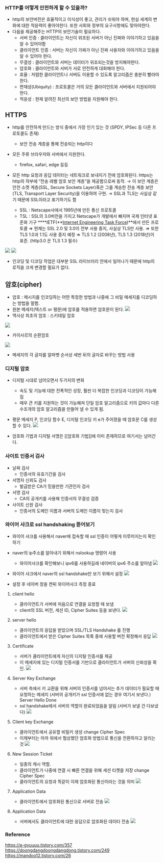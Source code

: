 
### HTTP를 어떻게 안전하게 할 수 있을까?
- http의 보안버전은 효율적이고 이식성이 좋고, 관리가 쉬워야 하며, 현실 세계의 변화에 대한 적응력이 좋아야한다. 또한 사회와 정부의 요구사항에도 맞아야한다.
- 다음을 제공해주는 HTTP의 보안기술이 필요하다.
    - 서버 인증 : 클라이언트는 자신이 위조된 서버가 아닌 진짜와 이야기하고 있음을 알 수 있어야함
    - 클라이언트 인증 : 서버는 자신이 가짜가 아닌 진짜 사용자와 이야기하고 있음을 알 수 있어야 한다.
    - 무결성 : 클라이언트와 서버는 데이터가 위조되는것을 방지해야한다.
    - 암호화 : 클라이언트와 서버가 서로 안전하게 대화해야 한다.
    - 효율 : 저렴한 클라이언트나 서버도 이용할 수 있도록 알고리즘은 충분히 빨라야 한다.
    - 편재성(Ubiquity) : 프로토콜은 거의 모든 클라이언트와 서버에서 지원되어야 한다.
    - 적응성 : 현재 알려진 최선의 보안 방법을 지원해야 한다.

## HTTPS
- http를 안전하게 만드는 방식 중에서 가장 인기 있는 것 (SPDY, IPSec 등 다른 프로토콜도 존재)
	- 보안 전송 계층을 통해 전송되는 http이다
- 모든 주류 브라우저와 서버에서 지원한다.
	- firefox, safari, edge 등등

- 모든 http 요청과 응답 데이터는 네트워크로 보내지기 전에 암호화된다. https는 http의 하부에 “전송 레벨 암호 보안 계층”을 제공함으로써 동작.
    → 이 보안 계층은 안전 소켓 계층(SSL, Secure Sockets Layer)혹은 그를 계승한 전송 계층 보안(TLS, Transport Layer Security)을 이용하여 구현.
    → SSL과 TLS는 사실상 같기 때문에 SSL이라고 표기하기도 함
    - SSL : Netscape사에서 1995년에 만든 통신 프로토콜
    - TSL : SSL의 3.0버전을 가지고 Netscape가 개발에서 빠지며 국제 인터넷 표준화 기구 ****IETF(**[Internet Engineering Task Force](https://www.ietf.org/))**에서 만든 프로토콜
    ⇒ 현재는 SSL 2.0 및 3.0이 전부 사용 중지, 사실상 TLS만 사용.
    ⇒ 또한 TLS 1.0과 1.1도 사용 중지 예정
    ⇒ TLS 1.2 (2008년), TLS 1.3 (2018년)이 표준. (http3.0 은 TLS 1.3 필수)
    
![](https://sunnnyimg.s3.ap-northeast-2.amazonaws.com/HTTPS%20/%20123.png)
![](https://sunnnyimg.s3.ap-northeast-2.amazonaws.com/HTTPS%20/%20765432.png)
	    
- 인코딩 및 디코딩 작업은 대부분 SSL 라이브러리 안에서 일어나기 때문에 http의 로직을 크게 변경할 필요가 없다.

## 암호(cipher)
- 암호 : 메시지를 인코딩하는 어떤 특정한 방법과 나중에 그 비밀 메세지를 디코딩하는 방법을 말함.
- 원본 메세지(텍스트 or 평문)에 암호를 적용하면 암호문이 된다.
![](https://sunnnyimg.s3.ap-northeast-2.amazonaws.com/HTTPS%20/%20%EC%8A%A4%ED%81%AC%EB%A6%B0%EC%83%B7%202023-01-06%20%EC%98%A4%ED%9B%84%205.31.12.png)
- 역사상 최초의 암호 : 스키테일 암호
    
![](https://sunnnyimg.s3.ap-northeast-2.amazonaws.com/HTTPS%20/%20%EC%8A%A4%ED%81%AC%EB%A6%B0%EC%83%B7%202023-01-06%20%EC%98%A4%ED%9B%84%205.40.24.png)
- 카이사르의 순환암호
    
![](https://sunnnyimg.s3.ap-northeast-2.amazonaws.com/HTTPS%20/%20%EC%8A%A4%ED%81%AC%EB%A6%B0%EC%83%B7%202023-01-06%20%EC%98%A4%ED%9B%84%205.40.44.png)
- 메세지의 각 글자를 알파벳 순서상 세번 뒤의 글자로 바꾸는 방법 사용

### 디지털 암호
- 디지털 시대로 넘어오면서 두가지의 변화
    - 속도 및 기능에 대한 전폭적인 성장, 훨씬 더 복잡한 인코딩과 디코딩이 가능해짐
    - 매우 큰 키를 지원하는 것이 가능해져 단일 암호 알고리즘으로 키의 값마다 다른 수조개의 암호 알고리즘을 만들어 낼 수 있게 됨.
- 평문 메세지 P, 인코딩 함수 E, 디지털 인코딩 키 e가 주어졌을 때 암호문 C를 생성할 수 있다.
![](https://sunnnyimg.s3.ap-northeast-2.amazonaws.com/HTTPS%20/%2062138761283.png)

- 암호화 기법과 디지털 서명은 [[암호화 기법]]에 이미 존재하므로 여기서는 넘어간다.

### 사이트 인증서 검사
- 날짜 검사
	- 인증서의 유효기간을 검사
- 서명자 신뢰도 검사
	- 발급받은 CA가 믿을만한 기관인지 검사
- 서명 검사
	- CA의 공개키를 사용해 인증서의 무결성 검증
- 사이트 신원 검사
	- 인증서의 도메인 이름과 서버의 도메인 이름이 맞는지 검사



### 와이어 샤크로 ssl handshaking 뜯어보기
- 와이어 샤크를 사용해서 naver에 접속할 때 ssl 인증이 어떻게 이루어지는지 확인하기

- naver의 ip주소를 알아내기 위해서 nslookup 명령어 사용
	- 와이어샤크를 확인해보니 ipv6를 사용하길래 네이버의 ipv6 주소를 알아냄
![](https://sunnnyimg.s3.ap-northeast-2.amazonaws.com/HTTPS%20/%20%EC%8A%A4%ED%81%AC%EB%A6%B0%EC%83%B7%202024-01-13%20%EC%98%A4%EC%A0%84%209.53.23%201.png)

- 와이어 샤크에서 naver의 ssl handshake만 보기 위해서 설정
![](https://sunnnyimg.s3.ap-northeast-2.amazonaws.com/HTTPS%20/%20%EC%8A%A4%ED%81%AC%EB%A6%B0%EC%83%B7%202024-01-13%20%EC%98%A4%EC%A0%84%209.53.29%201.png)

- 설정 후 네이버 창을 켠뒤 와이어샤크 측정 종료

1. client hello 
	- 클라이언트가 서버에 처음으로 연결을 요청할 때 보냄
	- client의 SSL 버전, 세션 ID, Cipher Suites 등을 보낸다.
![](https://sunnnyimg.s3.ap-northeast-2.amazonaws.com/HTTPS%20/%20%EC%8A%A4%ED%81%AC%EB%A6%B0%EC%83%B7%202024-01-13%20%EC%98%A4%EC%A0%84%209.52.21%201.png)
2. server hello
	- 클라이언트의 응답을 받았으며 SSL/TLS Handshake 를 진행
	- 클라이언트에서 받은 Cipher Suites 목록 중에 사용할 버전 확정해서 응답
![](https://sunnnyimg.s3.ap-northeast-2.amazonaws.com/HTTPS%20/%20%EC%8A%A4%ED%81%AC%EB%A6%B0%EC%83%B7%202024-01-13%20%EC%98%A4%EC%A0%84%209.52.33%201.png)

3. Certificate
	- 서버가 클라이언트에게 자신의 디지털 인증서를 제공
	- 이 메세지에 있는 디지털 인증서를 기반으로 클라이언트가 서버의 신뢰성을 확인.
![](https://sunnnyimg.s3.ap-northeast-2.amazonaws.com/HTTPS%20/%20%EC%8A%A4%ED%81%AC%EB%A6%B0%EC%83%B7%202024-01-13%20%EC%98%A4%EC%A0%84%209.52.46%201.png)
4. Server Key Exchange 
	- 서버 측에서 키 교환을 위해 서버의 인증서를 넘어서는 추가 데이터가 필요할 때 요청하는 메세지
		(서버의 공개키가 ssl 인증서에 없는 경우 여기서 보낸다.)
	 Server Hello Done
	 - ssl handshake에서 서버의 역할이 완료되었음을 알림 (서버가 보낼 건 다보냈다)
![](https://sunnnyimg.s3.ap-northeast-2.amazonaws.com/HTTPS%20/%20%EC%8A%A4%ED%81%AC%EB%A6%B0%EC%83%B7%202024-01-13%20%EC%98%A4%EC%A0%84%209.52.53%201.png)

5. Client key Exchange
	- 클라이언트에서 공유할 비밀키 생성
	change Cipher Spec
	- 이제부터는 아까 위에서 협상했던 암호화 방법으로 통신을 전환하자고 알리는 것
![](https://sunnnyimg.s3.ap-northeast-2.amazonaws.com/HTTPS%20/%20%EC%8A%A4%ED%81%AC%EB%A6%B0%EC%83%B7%202024-01-13%20%EC%98%A4%EC%A0%84%209.53.01%201.png)
6. New Session Ticket
	- 일종의 캐시 역할.
	- 클라이언트가 나중에 연결 시 빠른 연결을 위해 세션 티켓을 저장
	change Cipher Spec
	- 클라이언트의 요청과 똑같이 이제 암호화된 통신이라는 것을 의미
![](https://sunnnyimg.s3.ap-northeast-2.amazonaws.com/HTTPS%20/%20%EC%8A%A4%ED%81%AC%EB%A6%B0%EC%83%B7%202024-01-13%20%EC%98%A4%EC%A0%84%209.53.11%201.png)
7. Application Data
	- 클라이언트에서 암호화된 통신으로 서버로 전송
![](https://sunnnyimg.s3.ap-northeast-2.amazonaws.com/HTTPS%20/%20%EC%8A%A4%ED%81%AC%EB%A6%B0%EC%83%B7%202024-01-13%20%EC%98%A4%EC%A0%84%209.54.28%201%201.png)
8. Application Data
	- 서버에서도 클라이언트에 대한 응답으로 암호화된 데이터 전송
![](https://sunnnyimg.s3.ap-northeast-2.amazonaws.com/HTTPS%20/%20%EC%8A%A4%ED%81%AC%EB%A6%B0%EC%83%B7%202024-01-13%20%EC%98%A4%EC%A0%84%209.54.41%201.png)



### Reference

https://a-gyuuuu.tistory.com/357
https://doongdangdoongdangdong.tistory.com/249
https://mandoo12.tistory.com/26